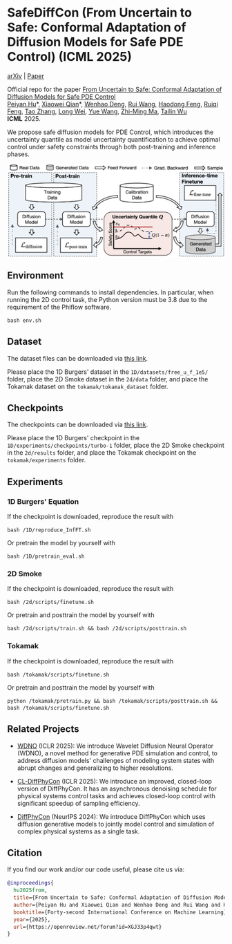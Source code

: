 # SafeDiffCon (From Uncertain to Safe: Conformal Adaptation of Diffusion Models for Safe PDE Control) (ICML 2025)

[arXiv](https://arxiv.org/pdf/2502.02205) | [Paper](https://openreview.net/forum?id=XGJ33p4qwt)

Official repo for the paper [From Uncertain to Safe: Conformal Adaptation of Diffusion Models for Safe PDE Control](https://arxiv.org/pdf/2502.02205)<br />
[Peiyan Hu](https://peiyannn.github.io/)\*, [Xiaowei Qian](https://xweiq.github.io/)\*, [Wenhao Deng](https://w3nhao.github.io/), [Rui Wang](https://openreview.net/profile?id=~Rui_Wang56), [Haodong Feng](https://scholar.google.com/citations?user=0GOKl_gAAAAJ&hl=en), [Ruiqi Feng](https://weenming.github.io/), [Tao Zhang](https://zhangtao167.github.io/), [Long Wei](https://longweizju.github.io/), [Yue Wang](https://scholar.google.com/citations?hl=zh-CN&user=fGv5irIAAAAJ), [Zhi-Ming Ma](http://homepage.amss.ac.cn/research/homePage/8eb59241e2e74d828fb84eec0efadba5/myHomePage.html), [Tailin Wu](https://tailin.org/)<br />
**ICML** 2025.

We propose safe diffusion models for PDE Control, which introduces the uncertainty quantile as model uncertainty quantification to achieve optimal control under safety constraints through both post-training and inference phases.

<a href="url"><img src="img/overview.png" align="center" width="1000" ></a>

## Environment

Run the following commands to install dependencies. In particular, when running the 2D control task, the Python version must be 3.8 due to the requirement of the Phiflow software.

```code
bash env.sh
```

## Dataset
The dataset files can be downloaded via [this link](http://drive.google.com/drive/u/0/folders/1abh34Ottw5K2qT-BTWQ-t18acCtgnRZL?dmr=1&ec=wgc-drive-hero-goto).

Please place the 1D Burgers' dataset in the `1D/datasets/free_u_f_1e5/` folder, place the 2D Smoke dataset in the `2d/data` folder, and place the Tokamak dataset on the `tokamak/tokamak_dataset` folder.

## Checkpoints
The checkpoints can be downloaded via [this link](http://drive.google.com/drive/u/0/folders/1abh34Ottw5K2qT-BTWQ-t18acCtgnRZL?dmr=1&ec=wgc-drive-hero-goto).

Please place the 1D Burgers' checkpoint in the `1D/experiments/checkpoints/turbo-1` folder, place the 2D Smoke checkpoint in the `2d/results` folder, and place the Tokamak checkpoint on the `tokamak/experiments` folder.

## Experiments
### 1D Burgers' Equation
If the checkpoint is downloaded, reproduce the result with
```code
bash /1D/reproduce_InfFT.sh
```
Or pretrain the model by yourself with
```code
bash /1D/pretrain_eval.sh
```

### 2D Smoke
If the checkpoint is downloaded, reproduce the result with
```code
bash /2d/scripts/finetune.sh
```
Or pretrain and posttrain the model by yourself with
```code
bash /2d/scripts/train.sh && bash /2d/scripts/posttrain.sh 
```

### Tokamak
If the checkpoint is downloaded, reproduce the result with
```code
bash /tokamak/scripts/finetune.sh
```
Or pretrain and posttrain the model by yourself with
```code
python /tokamak/pretrain.py && bash /tokamak/scripts/posttrain.sh && bash /tokamak/scripts/finetune.sh
```

## Related Projects
* [WDNO](https://github.com/AI4Science-WestlakeU/wdno) (ICLR 2025): We introduce Wavelet Diffusion Neural Operator (WDNO), a novel method for generative PDE simulation and control, to address diffusion models' challenges of modeling system states with abrupt changes and generalizing to higher resolutions.

* [CL-DiffPhyCon](https://github.com/AI4Science-WestlakeU/CL_DiffPhyCon) (ICLR 2025): We introduce an improved, closed-loop version of DiffPhyCon. It has an asynchronous denoising schedule for physical systems control tasks and achieves closed-loop control with significant speedup of sampling efficiency.

* [DiffPhyCon](https://github.com/AI4Science-WestlakeU/diffphycon) (NeurIPS 2024): We introduce DiffPhyCon which uses diffusion generative models to jointly model control and simulation of complex physical systems as a single task. 

## Citation
If you find our work and/or our code useful, please cite us via:

```bibtex
@inproceedings{
  hu2025from,
  title={From Uncertain to Safe: Conformal Adaptation of Diffusion Models for Safe {PDE} Control},
  author={Peiyan Hu and Xiaowei Qian and Wenhao Deng and Rui Wang and Haodong Feng and Ruiqi Feng and Tao Zhang and Long Wei and Yue Wang and Zhi-Ming Ma and Tailin Wu},
  booktitle={Forty-second International Conference on Machine Learning},
  year={2025},
  url={https://openreview.net/forum?id=XGJ33p4qwt}
}
```
